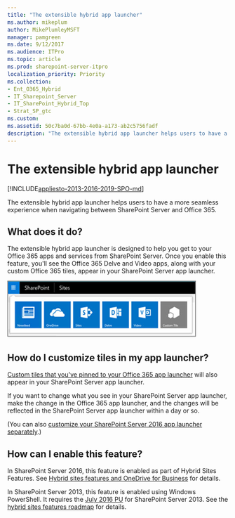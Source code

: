 ```yaml
---
title: "The extensible hybrid app launcher"
ms.author: mikeplum
author: MikePlumleyMSFT
manager: pamgreen
ms.date: 9/12/2017
ms.audience: ITPro
ms.topic: article
ms.prod: sharepoint-server-itpro
localization_priority: Priority
ms.collection:
- Ent_O365_Hybrid
- IT_Sharepoint_Server
- IT_SharePoint_Hybrid_Top
- Strat_SP_gtc
ms.custom: 
ms.assetid: 50c7ba0d-67bb-4e0a-a173-ab2c5756fadf
description: "The extensible hybrid app launcher helps users to have a more seamless experience when navigating between SharePoint Server and Office 365."
---
```


# The extensible hybrid app launcher

[!INCLUDE[appliesto-2013-2016-2019-SPO-md](../includes/appliesto-2013-2016-2019-SPO-md.md)]

The extensible hybrid app launcher helps users to have a more seamless experience when navigating between SharePoint Server and Office 365.
  
## What does it do?

The extensible hybrid app launcher is designed to help you get to your Office 365 apps and services from SharePoint Server. Once you enable this feature, you'll see the Office 365 Delve and Video apps, along with your custom Office 365 tiles, appear in your SharePoint Server app launcher.
  
![Hybrid app launcher on a SharePoint Server site](../media/6389fb96-78b5-404e-be9a-f2aae4598a15.jpg)
  
## How do I customize tiles in my app launcher?

[Custom tiles that you've pinned to your Office 365 app launcher](/office365/admin/manage/customize-the-app-launcher) will also appear in your SharePoint Server app launcher. 
  
If you want to change what you see in your SharePoint Server app launcher, make the change in the Office 365 app launcher, and the changes will be reflected in the SharePoint Server app launcher within a day or so.
  
(You can also [customize your SharePoint Server 2016 app launcher separately](../administration/custom-tiles-in-sharepoint-server-2016.md).)
  
## How can I enable this feature?

 In SharePoint Server 2016, this feature is enabled as part of Hybrid Sites Features. See [Hybrid sites features and OneDrive for Business](sharepoint-hybrid-sites-and-search.md#SitesFeatures) for details. 
  
In SharePoint Server 2013, this feature is enabled using Windows PowerShell. It requires the [July 2016 PU](https://support.microsoft.com/kb/3115286) for SharePoint Server 2013. See the [hybrid sites features roadmap](configure-hybrid-sites-featuresroadmap.md) for details. 
  

